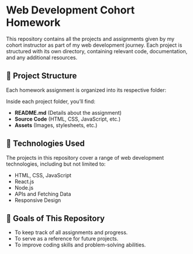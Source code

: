 # Web Development Cohort Homework

This repository contains all the projects and assignments given by my cohort instructor as part of my web development journey. Each project is structured with its own directory, containing relevant code, documentation, and any additional resources.

## 📂 Project Structure
Each homework assignment is organized into its respective folder:

Inside each project folder, you’ll find:
- **README.md** (Details about the assignment)
- **Source Code** (HTML, CSS, JavaScript, etc.)
- **Assets** (Images, stylesheets, etc.)

## 🚀 Technologies Used
The projects in this repository cover a range of web development technologies, including but not limited to:
- HTML, CSS, JavaScript
- React.js 
- Node.js
- APIs and Fetching Data
- Responsive Design

## 🎯 Goals of This Repository
- To keep track of all assignments and progress.
- To serve as a reference for future projects.
- To improve coding skills and problem-solving abilities.
